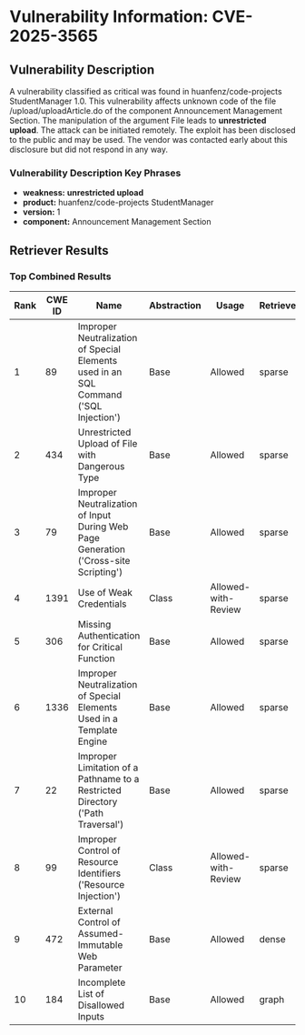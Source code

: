 # Vulnerability Information: CVE-2025-3565

## Vulnerability Description
A vulnerability classified as critical was found in huanfenz/code-projects StudentManager 1.0. This vulnerability affects unknown code of the file /upload/uploadArticle.do of the component Announcement Management Section. The manipulation of the argument File leads to **unrestricted upload**. The attack can be initiated remotely. The exploit has been disclosed to the public and may be used. The vendor was contacted early about this disclosure but did not respond in any way.

### Vulnerability Description Key Phrases
- **weakness:** **unrestricted upload**
- **product:** huanfenz/code-projects StudentManager
- **version:** 1
- **component:** Announcement Management Section

## Retriever Results

### Top Combined Results

| Rank | CWE ID | Name | Abstraction | Usage  | Retrievers | Individual Scores |
|------|--------|------|-------------|-------|------------|-------------------|
| 1 | 89 | Improper Neutralization of Special Elements used in an SQL Command ('SQL Injection') | Base | Allowed | sparse | 0.471 |
| 2 | 434 | Unrestricted Upload of File with Dangerous Type | Base | Allowed | sparse | 0.454 |
| 3 | 79 | Improper Neutralization of Input During Web Page Generation ('Cross-site Scripting') | Base | Allowed | sparse | 0.450 |
| 4 | 1391 | Use of Weak Credentials | Class | Allowed-with-Review | sparse | 0.386 |
| 5 | 306 | Missing Authentication for Critical Function | Base | Allowed | sparse | 0.385 |
| 6 | 1336 | Improper Neutralization of Special Elements Used in a Template Engine | Base | Allowed | sparse | 0.374 |
| 7 | 22 | Improper Limitation of a Pathname to a Restricted Directory ('Path Traversal') | Base | Allowed | sparse | 0.369 |
| 8 | 99 | Improper Control of Resource Identifiers ('Resource Injection') | Class | Allowed-with-Review | sparse | 0.362 |
| 9 | 472 | External Control of Assumed-Immutable Web Parameter | Base | Allowed | dense | 0.574 |
| 10 | 184 | Incomplete List of Disallowed Inputs | Base | Allowed | graph | 0.002 |

